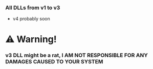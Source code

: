 ### All DLLs from v1 to v3
- v4 probably soon
# ⚠ Warning!
### v3 DLL might be a rat, I AM NOT RESPONSIBLE FOR ANY DAMAGES CAUSED TO YOUR SYSTEM



